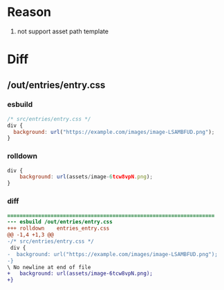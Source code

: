 # Reason
1. not support asset path template
# Diff
## /out/entries/entry.css
### esbuild
```js
/* src/entries/entry.css */
div {
  background: url("https://example.com/images/image-LSAMBFUD.png");
}
```
### rolldown
```js
div {
	background: url(assets/image-6tcw8vpN.png);
}

```
### diff
```diff
===================================================================
--- esbuild	/out/entries/entry.css
+++ rolldown	entries_entry.css
@@ -1,4 +1,3 @@
-/* src/entries/entry.css */
 div {
-  background: url("https://example.com/images/image-LSAMBFUD.png");
-}
\ No newline at end of file
+	background: url(assets/image-6tcw8vpN.png);
+}

```